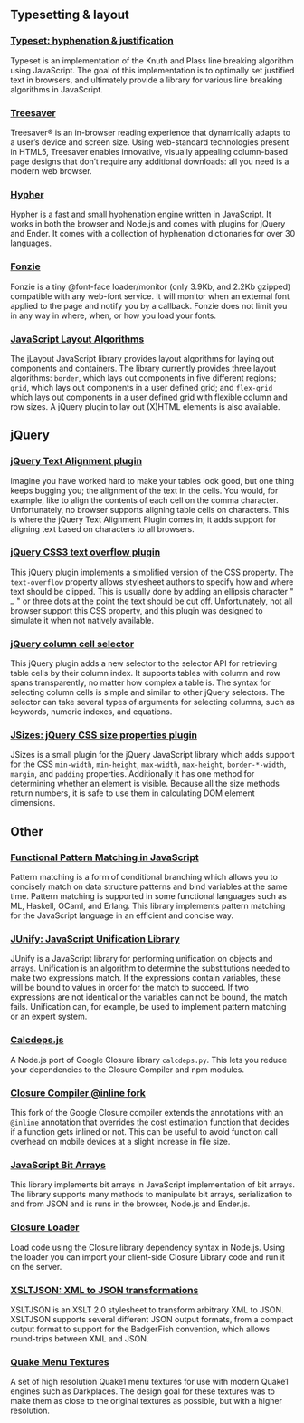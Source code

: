 ## Typesetting & layout

###  [Typeset: hyphenation & justification](typeset)

Typeset is an implementation of the Knuth and Plass line breaking algorithm using JavaScript. The goal of this implementation is to optimally set justified text in browsers, and ultimately provide a library for various line breaking algorithms in JavaScript.

### [Treesaver](treesaver)

Treesaver® is an in-browser read­ing expe­ri­ence that dynam­i­cally adapts to a user’s device and screen size. Using web-stan­dard tech­nolo­gies present in HTML5, Treesaver enables inno­v­a­tive, visu­ally appeal­ing column-based page designs that don’t require any addi­tional down­loads: all you need is a modern web browser.

###  [Hypher](hypher)

Hypher is a fast and small hyphenation engine written in JavaScript. It works in both the browser and Node.js and comes with plugins for jQuery and Ender. It comes with a collection of hyphenation dictionaries for over 30 languages.

### [Fonzie](fonzie)

Fonzie is a tiny @font-face loader/monitor (only 3.9Kb, and 2.2Kb gzipped) compatible with any web-font service. It will monitor when an external font applied to the page and notify you by a callback. Fonzie does not limit you in any way in where, when, or how you load your fonts.

###  [JavaScript Layout Algorithms](jlayout)

The jLayout JavaScript library provides layout algorithms for laying out components and containers. The library currently provides three layout algorithms: `border`, which lays out components in five different regions; `grid`, which lays out components in a user defined grid; and `flex-grid` which lays out components in a user defined grid with flexible column and row sizes. A jQuery plugin to lay out (X)HTML elements is also available.

## jQuery

###  [jQuery Text Alignment plugin](text-align)

Imagine you have worked hard to make your tables look good, but one thing keeps bugging you; the alignment of the text in the cells. You would, for example, like to align the contents of each cell on the comma character. Unfortunately, no browser supports aligning table cells on characters. This is where the jQuery Text Alignment Plugin comes in; it adds support for aligning text based on characters to all browsers.

###  [jQuery CSS3 text overflow plugin](text-overflow)

This jQuery plugin implements a simplified version of the CSS property. The `text-overflow` property allows stylesheet authors to specify how and where text should be clipped. This is usually done by adding an ellipsis character " `…` " or three dots at the point the text should be cut off. Unfortunately, not all browser support this CSS property, and this plugin was designed to simulate it when not natively available.

###  [jQuery column cell selector](column-selector)

This jQuery plugin adds a new selector to the selector API for retrieving table cells by their column index. It supports tables with column and row spans transparently, no matter how complex a table is. The syntax for selecting column cells is simple and similar to other jQuery selectors. The selector can take several types of arguments for selecting columns, such as keywords, numeric indexes, and equations.

###  [JSizes: jQuery CSS size properties plugin](jsizes)

JSizes is a small plugin for the jQuery JavaScript library which adds support for the CSS  `min-width`, `min-height`, `max-width`, `max-height`, `border-*-width`, `margin`, and `padding` properties. Additionally it has one method for determining whether an element is visible. Because all the size methods return numbers, it is safe to use them in calculating DOM element dimensions.

## Other

###  [Functional Pattern Matching in JavaScript](funcy)

Pattern matching is a form of conditional branching which allows you to concisely match on data structure patterns and bind variables at the same time. Pattern matching is supported in some functional languages such as ML, Haskell, OCaml, and Erlang. This library implements pattern matching for the JavaScript language in an efficient and concise way.

###  [JUnify: JavaScript Unification Library](junify)

JUnify is a JavaScript library for performing unification on objects and arrays. Unification is an algorithm to determine the substitutions needed to make two expressions match. If the expressions contain variables, these will be bound to values in order for the match to succeed. If two expressions are not identical or the variables can not be bound, the match fails. Unification can, for example, be used to implement pattern matching or an expert system.

###  [Calcdeps.js](calcdeps.js/)

A Node.js port of Google Closure library `calcdeps.py`. This lets you reduce your dependencies to the Closure Compiler and npm modules.

### [Closure Compiler @inline fork](https://github.com/bramstein/closure-compiler-inline)

This fork of the Google Closure compiler extends the annotations with an `@inline` annotation that overrides the cost estimation function that decides if a function gets inlined or not. This can be useful to avoid function call overhead on mobile devices at a slight increase in file size.

###  [JavaScript Bit Arrays](bit-array)

This library implements bit arrays in JavaScript implementation of bit arrays. The library supports many methods to manipulate bit arrays, serialization to and from JSON and is runs in the browser, Node.js and Ender.js.

### [Closure Loader](closureloader)

Load code using the Closure library dependency syntax in Node.js. Using the loader you can import your client-side Closure Library code and run it on the server.

###  [XSLTJSON: XML to JSON transformations](xsltjson)

XSLTJSON is an XSLT 2.0 stylesheet to transform arbitrary XML to JSON. XSLTJSON supports several different JSON output formats, from a compact output format to support for the BadgerFish convention, which allows round-trips between XML and JSON.

###  [Quake Menu Textures](quake)

A set of high resolution Quake1 menu textures for use with modern Quake1 engines such as Darkplaces. The design goal for these textures was to make them as close to the original textures as possible, but with a higher resolution.
